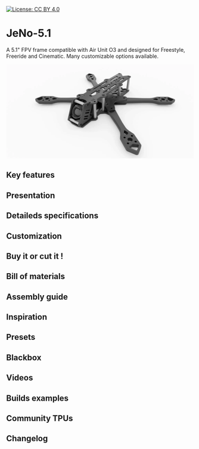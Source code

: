 [![License: CC BY 4.0](https://img.shields.io/badge/License-CC_BY_4.0-lightgrey.svg)](https://creativecommons.org/licenses/by/4.0/)

# JeNo-5.1
A 5.1" FPV frame compatible with Air Unit O3 and designed for Freestyle, Freeride and Cinematic. Many customizable options available.

![](./images/jeno_3d_classic.jpg)

## Key features


## Presentation


## Detaileds specifications


## Customization


## Buy it or cut it !


## Bill of materials


## Assembly guide


## Inspiration


## Presets


## Blackbox


## Videos


## Builds examples


## Community TPUs


## Changelog


